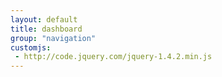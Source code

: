 ```yaml
---
layout: default
title: dashboard
group: "navigation"
customjs:
 - http://code.jquery.com/jquery-1.4.2.min.js
---
```

<div>

<script>
$("body").jsPanel({
    selector: "#container-1",
    position: "center",
    title:    "Now with some Bootstrap styling",
    bootstrap: "default",
    paneltype: "modal"
});
</script>
</div>
